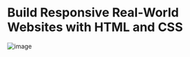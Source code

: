 # Build Responsive Real-World Websites with HTML and CSS
![image](https://user-images.githubusercontent.com/109369193/187646163-bc637867-1d74-4ea6-a214-7e2db9029e65.png)
